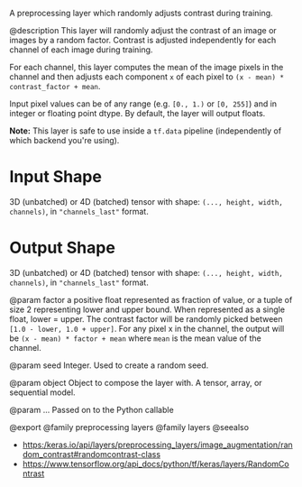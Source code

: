 A preprocessing layer which randomly adjusts contrast during training.

@description
This layer will randomly adjust the contrast of an image or images
by a random factor. Contrast is adjusted independently
for each channel of each image during training.

For each channel, this layer computes the mean of the image pixels in the
channel and then adjusts each component `x` of each pixel to
`(x - mean) * contrast_factor + mean`.

Input pixel values can be of any range (e.g. `[0., 1.)` or `[0, 255]`) and
in integer or floating point dtype.
By default, the layer will output floats.

**Note:** This layer is safe to use inside a `tf.data` pipeline
(independently of which backend you're using).

# Input Shape
3D (unbatched) or 4D (batched) tensor with shape:
`(..., height, width, channels)`, in `"channels_last"` format.

# Output Shape
3D (unbatched) or 4D (batched) tensor with shape:
`(..., height, width, channels)`, in `"channels_last"` format.

@param factor
a positive float represented as fraction of value, or a tuple of
size 2 representing lower and upper bound.
When represented as a single float, lower = upper.
The contrast factor will be randomly picked between
`[1.0 - lower, 1.0 + upper]`. For any pixel x in the channel,
the output will be `(x - mean) * factor + mean`
where `mean` is the mean value of the channel.

@param seed
Integer. Used to create a random seed.

@param object
Object to compose the layer with. A tensor, array, or sequential model.

@param ...
Passed on to the Python callable

@export
@family preprocessing layers
@family layers
@seealso
+ <https:/keras.io/api/layers/preprocessing_layers/image_augmentation/random_contrast#randomcontrast-class>
+ <https://www.tensorflow.org/api_docs/python/tf/keras/layers/RandomContrast>
